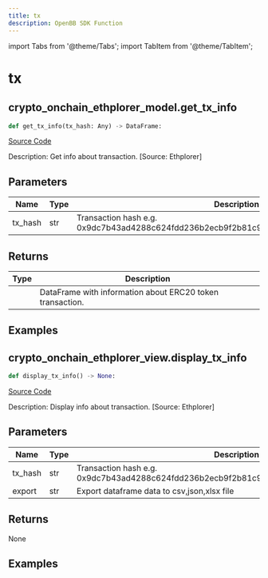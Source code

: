 ```yaml
---
title: tx
description: OpenBB SDK Function
---
```


import Tabs from '@theme/Tabs';
import TabItem from '@theme/TabItem';

# tx

<Tabs>
<TabItem value="model" label="Model" default>

## crypto_onchain_ethplorer_model.get_tx_info

```python title='openbb_terminal/cryptocurrency/onchain/ethplorer_model.py'
def get_tx_info(tx_hash: Any) -> DataFrame:
```
[Source Code](https://github.com/OpenBB-finance/OpenBBTerminal/tree/main/openbb_terminal/cryptocurrency/onchain/ethplorer_model.py#L437)

Description: Get info about transaction. [Source: Ethplorer]

## Parameters

| Name | Type | Description | Default | Optional |
| ---- | ---- | ----------- | ------- | -------- |
| tx_hash | str | Transaction hash e.g. 0x9dc7b43ad4288c624fdd236b2ecb9f2b81c93e706b2ffd1d19b112c1df7849e6 | None | False |

## Returns

| Type | Description |
| ---- | ----------- |
|  | DataFrame with information about ERC20 token transaction. |

## Examples



</TabItem>
<TabItem value="view" label="View">

## crypto_onchain_ethplorer_view.display_tx_info

```python title='openbb_terminal/decorators.py'
def display_tx_info() -> None:
```
[Source Code](https://github.com/OpenBB-finance/OpenBBTerminal/tree/main/openbb_terminal/decorators.py#L249)

Description: Display info about transaction. [Source: Ethplorer]

## Parameters

| Name | Type | Description | Default | Optional |
| ---- | ---- | ----------- | ------- | -------- |
| tx_hash | str | Transaction hash e.g. 0x9dc7b43ad4288c624fdd236b2ecb9f2b81c93e706b2ffd1d19b112c1df7849e6 | None | False |
| export | str | Export dataframe data to csv,json,xlsx file | None | False |

## Returns

None

## Examples



</TabItem>
</Tabs>